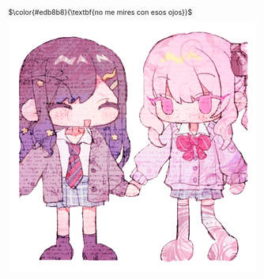 <!-- skibidi -->
$\color{#edb8b8}{\textbf{no me mires con esos ojos}}$

<p align="center">
<img src="the wife.png" alt="me and wife">

<p align="center">




<!-- end -->

